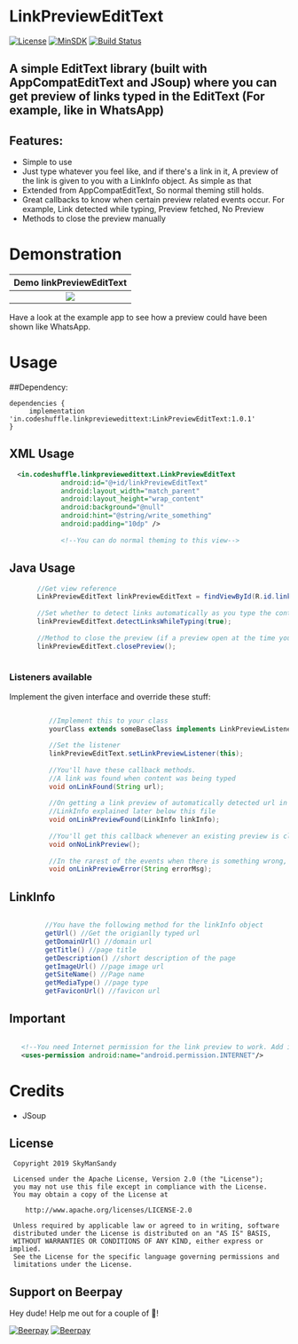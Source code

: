# LinkPreviewEditText

[![License](https://img.shields.io/badge/License%20-Apache%202-337ab7.svg)](https://www.apache.org/licenses/LICENSE-2.0)
[![MinSDK](https://img.shields.io/badge/API-14%2B-brightgreen.svg?style=flat)](https://android-arsenal.com/api?level=14)
[![Build Status](https://travis-ci.org/skymansandy/linkPreviewEditText.svg?branch=master)](https://travis-ci.org/skymansandy/linkPreviewEditText)

## A simple EditText library (built with AppCompatEditText and JSoup) where you can get preview of links typed in the EditText (For example, like in WhatsApp)


## Features:

 - Simple to use
 - Just type whatever you feel like, and if there's a link in it, A preview of the link is given to you with a LinkInfo object. As simple as that 
 - Extended from AppCompatEditText, So normal theming still holds.
 - Great callbacks to know when certain preview related events occur. For example, Link detected while typing, Preview fetched, No Preview
 - Methods to close the preview manually
 
 
# Demonstration
|Demo linkPreviewEditText|
|:---:|
|![](art/demoLinkPreviewEditText.gif)|

Have a look at the example app to see how a preview could have been shown like WhatsApp.

 
# Usage
##Dependency:

 
 ```
 dependencies {
      implementation 'in.codeshuffle.linkpreviewedittext:LinkPreviewEditText:1.0.1'
 }
 ```
 
 ## XML Usage
 ```xml
   <in.codeshuffle.linkpreviewedittext.LinkPreviewEditText
              android:id="@+id/linkPreviewEditText"
              android:layout_width="match_parent"
              android:layout_height="wrap_content"
              android:background="@null"
              android:hint="@string/write_something"
              android:padding="10dp" />
              
              <!--You can do normal theming to this view-->
 ```
 
 ## Java Usage
 ```java
        //Get view reference
        LinkPreviewEditText linkPreviewEditText = findViewById(R.id.linkPreviewEditText);
        
        //Set whether to detect links automatically as you type the content. Turn it off to make it behave like a normal EditText.
        linkPreviewEditText.detectLinksWhileTyping(true);
        
        //Method to close the preview (if a preview open at the time you call this, you'll get a callback onNoLinkPreview. You can do your UI changes here)
        linkPreviewEditText.closePreview();
        
 ``` 
 
 ### Listeners available
          
Implement the given interface and override these stuff:

```java

          //Implement this to your class
          yourClass extends someBaseClass implements LinkPreviewListener
          
          //Set the listener
          linkPreviewEditText.setLinkPreviewListener(this);
            
          //You'll have these callback methods.
          //A link was found when content was being typed
          void onLinkFound(String url);
          
          //On getting a link preview of automatically detected url in the EditText, You'll get this callback with the LinkInfo object
          //LinkInfo explained later below this file
          void onLinkPreviewFound(LinkInfo linkInfo);
            
          //You'll get this callback whenever an existing preview is closed for either manually closing it, or closed because of some internal purpose
          void onNoLinkPreview();
            
          //In the rarest of the events when there is something wrong, you'll get this callback with the error message 
          void onLinkPreviewError(String errorMsg);
  ``` 
  
 ## LinkInfo
 ```java
 
          //You have the following method for the linkInfo object
          getUrl() //Get the origianlly typed url
          getDomainUrl() //domain url
          getTitle() //page title
          getDescription() //short description of the page
          getImageUrl() //page image url
          getSiteName() //Page name
          getMediaType() //page type 
          getFaviconUrl() //favicon url
   ``` 
 
 ## Important
 ```xml

    <!--You need Internet permission for the link preview to work. Add it in Manifest.-->
    <uses-permission android:name="android.permission.INTERNET"/>
 
 ```
 
 # Credits
 - JSoup
 
 License
 -------
 
     Copyright 2019 SkyManSandy
 
     Licensed under the Apache License, Version 2.0 (the "License");
     you may not use this file except in compliance with the License.
     You may obtain a copy of the License at
 
        http://www.apache.org/licenses/LICENSE-2.0
 
     Unless required by applicable law or agreed to in writing, software
     distributed under the License is distributed on an "AS IS" BASIS,
     WITHOUT WARRANTIES OR CONDITIONS OF ANY KIND, either express or implied.
     See the License for the specific language governing permissions and
     limitations under the License.


## Support on Beerpay
Hey dude! Help me out for a couple of :beers:!

[![Beerpay](https://beerpay.io/skymansandy/linkPreviewEditText/badge.svg?style=beer-square)](https://beerpay.io/skymansandy/linkPreviewEditText)  [![Beerpay](https://beerpay.io/skymansandy/linkPreviewEditText/make-wish.svg?style=flat-square)](https://beerpay.io/skymansandy/linkPreviewEditText?focus=wish)